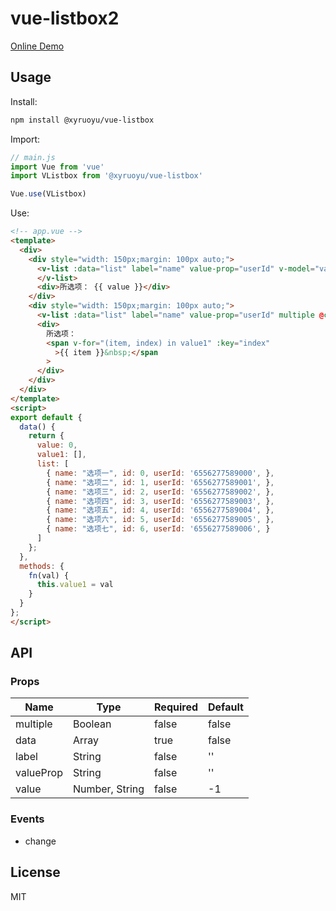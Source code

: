 # vue-listbox2

[Online Demo](https://unpkg.com/@xyruoyu/vue-listbox/demo/dist/index.html)

## Usage

Install:

```sh
npm install @xyruoyu/vue-listbox
```

Import:

```js
// main.js
import Vue from 'vue'
import VListbox from '@xyruoyu/vue-listbox'

Vue.use(VListbox)
```

Use:

```html
<!-- app.vue -->
<template>
  <div>
    <div style="width: 150px;margin: 100px auto;">
      <v-list :data="list" label="name" value-prop="userId" v-model="value">
      </v-list>
      <div>所选项： {{ value }}</div>
    </div>
    <div style="width: 150px;margin: 100px auto;">
      <v-list :data="list" label="name" value-prop="userId" multiple @change="fn"> </v-list>
      <div>
        所选项：
        <span v-for="(item, index) in value1" :key="index"
          >{{ item }}&nbsp;</span
        >
      </div>
    </div>
  </div>
</template>
<script>
export default {
  data() {
    return {
      value: 0,
      value1: [],
      list: [
        { name: "选项一", id: 0, userId: '6556277589000', },
        { name: "选项二", id: 1, userId: '6556277589001', },
        { name: "选项三", id: 2, userId: '6556277589002', },
        { name: "选项四", id: 3, userId: '6556277589003', },
        { name: "选项五", id: 4, userId: '6556277589004', },
        { name: "选项六", id: 5, userId: '6556277589005', },
        { name: "选项七", id: 6, userId: '6556277589006', }
      ]
    };
  },
  methods: {
    fn(val) {
      this.value1 = val
    }
  }
};
</script>
```

## API

### Props

| Name           | Type    | Required | Default  |
| --             | --      | --       | --       |
| multiple       | Boolean | false    | false    |
| data           | Array   | true     | false    |
| label          | String  | false    | ''       |
| valueProp      | String  | false    | ''       |
| value          | Number, String | false  | -1  |

### Events

- change

## License

MIT
